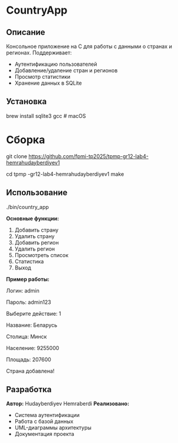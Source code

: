 # CountryApp

## Описание
Консольное приложение на C для работы с данными о странах и регионах. Поддерживает:
- Аутентификацию пользователей
- Добавление/удаление стран и регионов
- Просмотр статистики
- Хранение данных в SQLite

## Установка
brew install sqlite3 gcc            # macOS

# Сборка
git clone https://github.com/fpmi-tp2025/tpmp-gr12-lab4-hemrahudayberdiyev1

cd tpmp -gr12-lab4-hemrahudayberdiyev1
make

## Использование

./bin/country_app


**Основные функции:**

1. Добавить страну
2. Удалить страну
3. Добавить регион
4. Удалить регион
5. Просмотреть список
6. Статистика
0. Выход

**Пример работы:**

Логин: admin

Пароль: admin123

Выберите действие: 1

Название: Беларусь

Столица: Минск

Население: 9255000

Площадь: 207600

Страна добавлена!


## Разработка
**Автор:** Hudayberdiyev Hemraberdi 
**Реализовано:**
- Система аутентификации
- Работа с базой данных
- UML-диаграммы архитектуры
- Документация проекта
